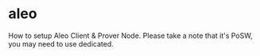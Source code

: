 # aleo
How to setup Aleo Client &amp; Prover Node. Please take a note that it's PoSW, you may need to use dedicated.
